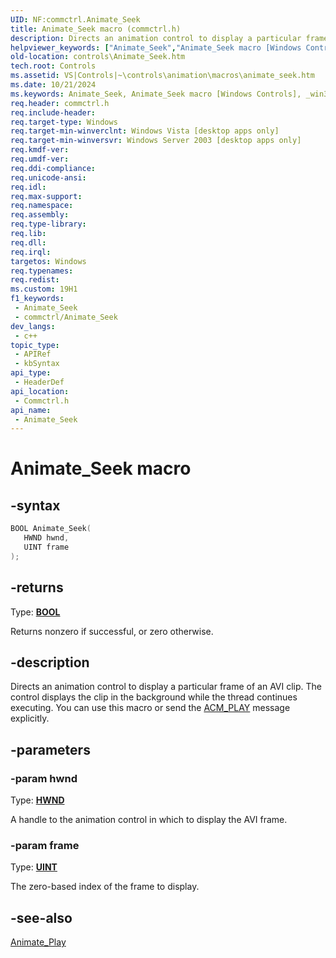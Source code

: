 ```yaml
---
UID: NF:commctrl.Animate_Seek
title: Animate_Seek macro (commctrl.h)
description: Directs an animation control to display a particular frame of an AVI clip. The control displays the clip in the background while the thread continues executing. You can use this macro or send the ACM_PLAY message explicitly.
helpviewer_keywords: ["Animate_Seek","Animate_Seek macro [Windows Controls]","_win32_Animate_Seek","_win32_Animate_Seek_cpp","commctrl/Animate_Seek","controls.Animate_Seek","controls._win32_Animate_Seek"]
old-location: controls\Animate_Seek.htm
tech.root: Controls
ms.assetid: VS|Controls|~\controls\animation\macros\animate_seek.htm
ms.date: 10/21/2024
ms.keywords: Animate_Seek, Animate_Seek macro [Windows Controls], _win32_Animate_Seek, _win32_Animate_Seek_cpp, commctrl/Animate_Seek, controls.Animate_Seek, controls._win32_Animate_Seek
req.header: commctrl.h
req.include-header: 
req.target-type: Windows
req.target-min-winverclnt: Windows Vista [desktop apps only]
req.target-min-winversvr: Windows Server 2003 [desktop apps only]
req.kmdf-ver: 
req.umdf-ver: 
req.ddi-compliance: 
req.unicode-ansi: 
req.idl: 
req.max-support: 
req.namespace: 
req.assembly: 
req.type-library: 
req.lib: 
req.dll: 
req.irql: 
targetos: Windows
req.typenames: 
req.redist: 
ms.custom: 19H1
f1_keywords:
 - Animate_Seek
 - commctrl/Animate_Seek
dev_langs:
 - c++
topic_type:
 - APIRef
 - kbSyntax
api_type:
 - HeaderDef
api_location:
 - Commctrl.h
api_name:
 - Animate_Seek
---
```


# Animate_Seek macro

## -syntax

```cpp
BOOL Animate_Seek(
   HWND hwnd,
   UINT frame
);
```

## -returns

Type: **[BOOL](/windows/desktop/winprog/windows-data-types)**

Returns nonzero if successful, or zero otherwise.


## -description

Directs an animation control to display a particular frame of an AVI clip. The control displays the clip in the background while the thread continues executing. You can use this macro or send the <a href="/windows/desktop/Controls/acm-play">ACM_PLAY</a> message explicitly.

## -parameters

### -param hwnd

Type: <b><a href="/windows/desktop/WinProg/windows-data-types">HWND</a></b>

A handle to the animation control in which to display the AVI frame.

### -param frame

Type: <b><a href="/windows/desktop/WinProg/windows-data-types">UINT</a></b>

The zero-based index of the frame to display.

## -see-also

<a href="/windows/desktop/api/commctrl/nf-commctrl-animate_play">Animate_Play</a>
